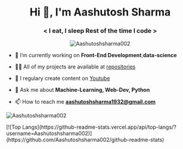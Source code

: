 <h1 align="center">Hi 👋, I'm Aashutosh Sharma</h1>
<h3 align="center">&lt; I eat, I sleep Rest of the time I code &gt;</h3>
<p align="center"> <img src="https://komarev.com/ghpvc/?username=Aashutoshsharma002" alt="Aashutoshsharma002" /> </p>

- 🔭 I’m currently working on **Front-End Development**,**data-science**

- 👨‍💻 All of my projects are available at [repositories](https://github.com/Aashutoshsharma002?tab=repositories)

- 📝 I regulary create content on [Youtube](https://www.youtube.com/channel/UCNMIDkHqnV-noLBppe5Q60w)

- 💬 Ask me about **Machine-Learning, Web-Dev, Python**

- 📫 How to reach me **aashutoshsharma1932@gmail.com**



<p align="left"> <img src="https://github-readme-stats.vercel.app/api?username=Aashutoshsharma002&show_icons=true&theme=synthwave" alt="Aashutoshsharma002" /> </p>
[![Top Langs](https://github-readme-stats.vercel.app/api/top-langs/?username=Aashutoshsharma002)](https://github.com/Aashutoshsharma002/github-readme-stats)
